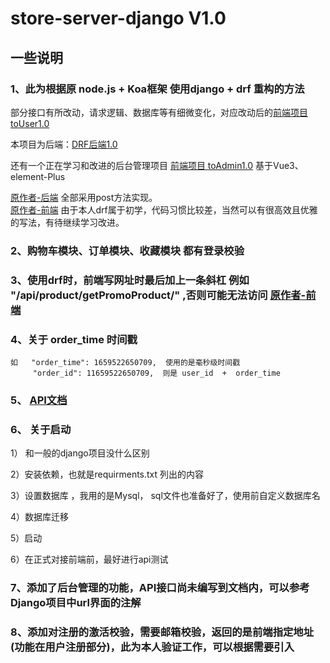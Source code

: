 # store-server-django V1.0
## 一些说明
### 1、此为根据原 node.js + Koa框架 使用django + drf 重构的方法  

部分接口有所改动，请求逻辑、数据库等有细微变化，对应改动后的[前端项目 toUser1.0](https://github.com/Miki-Hunter/toUser-vue-store-1.0)  

本项目为后端：[DRF后端1.0](https://github.com/Miki-Hunter/store-server-django-Version1.0)  

还有一个正在学习和改进的后台管理项目 [前端项目 toAdmin1.0](https://github.com/Miki-Hunter/toUser-vue-store-1.0) 基于Vue3、element-Plus  


[原作者-后端](https://github.com/hai-27/store-server) 全部采用post方法实现。  
[原作者-前端](https://github.com/hai-27/vue-store) 
由于本人drf属于初学，代码习惯比较差，当然可以有很高效且优雅的写法，有待继续学习改进。  

### 2、购物车模块、订单模块、收藏模块  都有登录校验

### 3、使用drf时，前端写网址时最后加上一条斜杠  例如 "/api/product/getPromoProduct/"  ,否则可能无法访问 [原作者-前端](https://github.com/hai-27/vue-store) 

### 4、关于 order_time 时间戳

	如 	"order_time": 1659522650709,  使用的是毫秒级时间戳
		 "order_id": 11659522650709,  则是 user_id  +  order_time

### 5、 [API文档](https://github.com/Miki-Hunter/store-server-django-Version1.0/blob/main/storeAPI.md) 

### 6、 关于启动

1） 和一般的django项目没什么区别

2）安装依赖，也就是requirments.txt 列出的内容

3）设置数据库 ，我用的是Mysql， sql文件也准备好了，使用前自定义数据库名

4）数据库迁移

5）启动

6）在正式对接前端前，最好进行api测试

### 7、添加了后台管理的功能，API接口尚未编写到文档内，可以参考Django项目中url界面的注解

### 8、添加对注册的激活校验，需要邮箱校验，返回的是前端指定地址(功能在用户注册部分)，此为本人验证工作，可以根据需要引入
